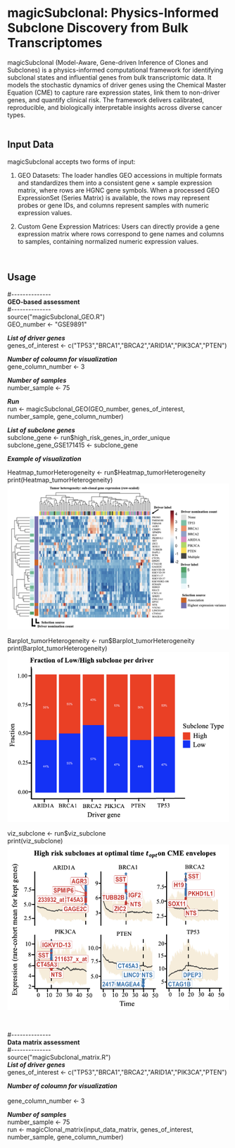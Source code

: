# magicSubclonal: Physics-Informed Subclone Discovery from Bulk Transcriptomes
magicSubclonal (Model-Aware, Gene-driven Inference of Clones and Subclones) is a physics-informed computational framework for identifying subclonal states and influential genes from bulk transcriptomic data. It models the stochastic dynamics of driver genes using the Chemical Master Equation (CME) to capture rare expression states, link them to non-driver genes, and quantify clinical risk. The framework delivers calibrated, reproducible, and biologically interpretable insights across diverse cancer types.<br>
$~~$
## Input Data<br>
magicSubclonal accepts two forms of input: <br>
1.	GEO Datasets: The loader handles GEO accessions in multiple formats and standardizes them into a consistent gene × sample expression matrix, where rows are HGNC gene symbols. When a processed GEO ExpressionSet (Series Matrix) is available, the rows may represent probes or gene IDs, and columns represent samples with numeric expression values. <br>

2.	Custom Gene Expression Matrices: Users can directly provide a gene expression matrix where rows correspond to gene names and columns to samples, containing normalized numeric expression values. <br>

$~~$

## Usage <br>
#--------------<br>
**GEO-based assessment**<br>
#--------------<br>
source("magicSubclonal_GEO.R")<br>
GEO_number <- "GSE9891" <br>  

***List of driver genes***<br>
genes_of_interest <- c("TP53","BRCA1","BRCA2","ARID1A","PIK3CA","PTEN")<br>

***Number of coloumn for visualization***<br>
gene_column_number <- 3<br>

***Number of samples***<br>
number_sample <- 75<br>

***Run***<br>
run <- magicSubclonal_GEO(GEO_number, genes_of_interest, number_sample, gene_column_number)<br>

***List of subclone genes***<br>
subclone_gene <- run$high_risk_genes_in_order_unique<br>
subclone_gene_GSE171415 <- subclone_gene<br>

***Example of visualization***<br>

Heatmap_tumorHeterogeneity <- run$Heatmap_tumorHeterogeneity<br>
print(Heatmap_tumorHeterogeneity)
![](Figure/magicSubclonal_hetero.png)

Barplot_tumorHeterogeneity <- run$Barplot_tumorHeterogeneity<br>
print(Barplot_tumorHeterogeneity)<br>
![](Figure/magicSubclonal_fraction.png)

viz_subclone <- run$viz_subclone<br>
print(viz_subclone)<br>
![](Figure/magicSubclonal_genes.png)

$~~$

#--------------<br>
**Data matrix assessment**<br>
#--------------<br>
source("magicSubclonal_matrix.R")<br>
***List of driver genes***<br>
genes_of_interest <- c("TP53","BRCA1","BRCA2","ARID1A","PIK3CA","PTEN")<br>

***Number of coloumn for visualization***<br>  
gene_column_number <- 3<br>

***Number of samples***<br>
number_sample <- 75<br>
run <- magicClonal_matrix(input_data_matrix, genes_of_interest, number_sample, gene_column_number)<br>





